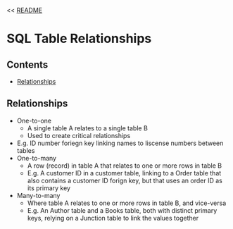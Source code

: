 << [README](README.md)

# SQL Table Relationships

## Contents
- [Relationships](#relationships)
## Relationships
- One-to-one
    - A single table A relates to a single table B
    - Used to create critical relationships
-    E.g. ID number foriegn key linking names to liscense numbers between tables
- One-to-many
    - A row (record) in table A that relates to one or more rows in table B
    - E.g. A customer ID in a customer table, linking to a Order table that also contains a customer ID forign key, but that uses an order ID as its primary key
- Many-to-many
    - Where table A relates to one or more rows in table B, and vice-versa
    - E.g. An Author table and a Books table, both with distinct primary keys, relying on a Junction table to link the values together